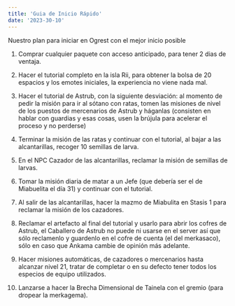 ```yaml
---
title: 'Guia de Inicio Rápido'
date: '2023-30-10'
---
```


Nuestro plan para iniciar en Ogrest con el mejor inicio posible

1. Comprar cualquier paquete con acceso anticipado, para tener 2 dias de
   ventaja.

2. Hacer el tutorial completo en la isla Rii, para obtener la bolsa de 20
   espacios y los emotes iniciales, la experiencia no viene nada mal.

3. Hacer el tutorial de Astrub, con la siguiente desviación: al momento de pedir
   la misión para ir al sótano con ratas, tomen las misiones de nivel de los
   puestos de mercenarios de Astrub y háganlas (consisten en hablar con guardias
   y esas cosas, usen la brújula para acelerar el proceso y no perderse)

4. Terminar la misión de las ratas y continuar con el tutorial, al bajar a las
   alcantarillas, recoger 10 semillas de larva.

5. En el NPC Cazador de las alcantarillas, reclamar la misión de semillas de
   larvas.

6. Tomar la misión diaria de matar a un Jefe (que debería ser el de Miabuelita
   el día 31) y continuar con el tutorial.

7. Al salir de las alcantarillas, hacer la mazmo de Miabulita en Stasis 1 para
   reclamar la misión de los cazadores.

8. Reclamar el artefacto al final del tutorial y usarlo para abrir los cofres de
   Astrub, el Caballero de Astrub no puede ni usarse en el server así que sólo
   reclamenlo y guardenlo en el cofre de cuenta (el del merkasaco), sólo en caso
   que Ankama cambie de opinión más adelante.

9. Hacer misiones automáticas, de cazadores o mercenarios hasta alcanzar nivel
   21, tratar de completar o en su defecto tener todos los especios de equipo
   utilizados.

10. Lanzarse a hacer la Brecha Dimensional de Tainela con el gremio (para
    dropear la merkagema).
